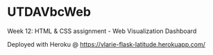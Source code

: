 # UTDAVbcWeb
Week 12: HTML &amp; CSS assignment - Web Visualization Dashboard 

Deployed with Heroku @ https://vlarie-flask-latitude.herokuapp.com/